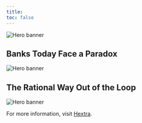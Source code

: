 ```yaml
---
title: 
toc: false
---
```


<section class="hx-w-full hx-mb-8">
  <img src="pic7.png" alt="Hero banner" class="hx-w-full hx-h-auto" />
</section>



## Banks Today Face a Paradox





<section class="hx-w-full hx-mb-8">
  <img src="pic12.png" alt="Hero banner" class="hx-w-full hx-h-auto" />
</section>




## The Rational Way Out of the Loop


<section class="hx-w-full hx-mb-8">
  <img src="pic13.png" alt="Hero banner" class="hx-w-full hx-h-auto" />
</section>

For more information, visit [Hextra](https://imfing.github.io/hextra).
